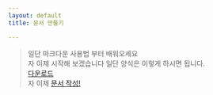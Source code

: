 ```yaml
---
layout: default
title: 문서 만들기

---
```

>일단 마크다운 사용법 부터 배워오세요 <br>
자 이제 시작해 보겠습니다 일단 양식은 이렇게 하시면 됩니다.<br>
[다운로드](양식.md) <br>
자 이제 [문서 작성!](https://github.com/Kdy010010/Jiachull/new/main) <br>


